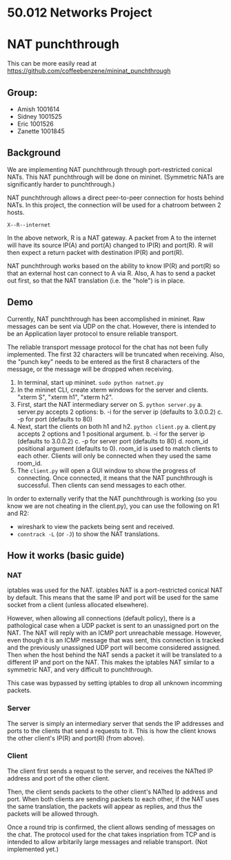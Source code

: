 # 50.012 Networks Project
# NAT punchthrough

This can be more easily read at https://github.com/coffeebenzene/mininat_punchthrough

## Group:
* Amish 1001614
* Sidney 1001525
* Eric 1001526
* Zanette 1001845

## Background
We are implementing NAT punchthrough through port-restricted conical NATs. This
NAT punchthrough will be done on mininet. (Symmetric NATs are significantly 
harder to punchthrough.)

NAT punchthrough allows a direct peer-to-peer connection for hosts behind NATs. 
In this project, the connection will be used for a chatroom between 2 hosts.

`X--R--internet`

In the above network, R is a NAT gateway. A packet from A to the internet will
have its source IP(A) and port(A) changed to IP(R) and port(R). R will then expect
a return packet with destination IP(R) and port(R).

NAT punchthrough works based on the ability to know IP(R) and port(R) so that an
external host can connect to A via R. Also, A has to send a packet out first, so
that the NAT translation (i.e. the "hole") is in place.

## Demo
Currently, NAT punchthrough has been accomplished in mininet. Raw messages can
be sent via UDP on the chat. However, there is intended to be an Application layer
protocol to ensure reliable transport.

The reliable transport message protocol for the chat has not been fully implemented.
The first  32 characters will be truncated when receiving. Also, the "punch key"
needs to be entered as the first 8 characters of the message, or the message will
be dropped when receiving.

1. In terminal, start up mininet. `sudo python natnet.py`
2. In the mininet CLI, create xterm windows for the server and clients. "xterm S", "xterm h1", "xterm h2".
3. First, start the NAT intermediary server on S. `python server.py`
    a. server.py accepts 2 options:
    b. -i for the server ip (defaults to 3.0.0.2)
    c. -p for port (defaults to 80)
4. Next, start the clients on both h1 and h2. `python client.py`
    a. client.py accepts 2 options and 1 positional argument.
    b. -i for the server ip (defaults to 3.0.0.2)
    c. -p for server port (defaults to 80)
    d. room_id positional argument (defaults to 0). room_id is used to match clients to each other. Clients will only be connected when they used the same room_id.
5. The `client.py` will open a GUI window to show the progress of connecting. Once connected, it means that the NAT punchthrough is successful. Then clients can send messages to each other.

In order to externally verify that the NAT punchthrough is working (so you know we are not cheating in the client.py), you can use the following on R1 and R2:

* wireshark to view the packets being sent and received.
* `conntrack -L` (or `-J`) to show the NAT translations.

## How it works (basic guide)

### NAT
iptables was used for the NAT. iptables NAT is a port-restricted conical NAT by 
default. This means that the same IP and port will be used for the same socket 
from a client (unless allocated elsewhere).

However, when allowing all connections (default policy), there is a pathological
case when a UDP packet is sent to an unassigned port on the NAT. The NAT will
reply with an ICMP port unreachable message. However, even though it is an ICMP
message that was sent, this connection is tracked and the previously unassigned
UDP port will become considered assigned. Then when the host behind the NAT sends
a packet it will be translated to a different IP and port on the NAT.
This makes the iptables NAT similar to a symmetric NAT, and very difficult to
punchthrough.

This case was bypassed by setting iptables to drop all unknown incomming packets.

### Server
The server is simply an intermediary server that sends the IP addresses and ports
to the clients that send a requests to it. This is how the client knows the other
client's IP(R) and port(R) (from above).

### Client
The client first sends a request to the server, and receives the NATted IP
address and port of the other client.

Then, the client sends packets to the other client's NATted Ip address and port.
When both clients are sending packets to each other, if the NAT uses the same
translation, the packets will appear as replies, and thus the packets will be
allowed through.

Once a round trip is confirmed, the client allows sending of messages on the chat.
The protocol used for the chat takes inspriation from TCP and is intended to
allow arbitarily large messages and reliable transport. (Not implemented yet.)